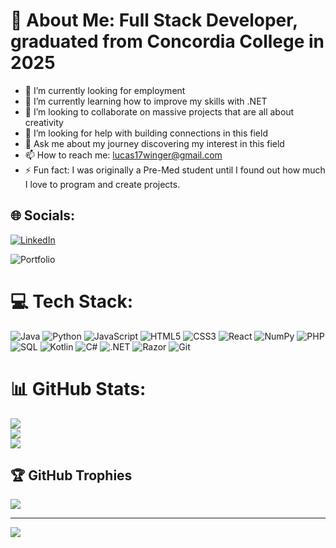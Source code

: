 # 💫 About Me: Full Stack Developer, graduated from Concordia College in 2025
- 🔭 I’m currently looking for employment
- 🌱 I’m currently learning how to improve my skills with .NET
- 👯 I’m looking to collaborate on massive projects that are all about creativity
- 🤔 I’m looking for help with building connections in this field
- 💬 Ask me about my journey discovering my interest in this field
- 📫 How to reach me: lucas17winger@gmail.com
- ⚡ Fun fact: I was originally a Pre-Med student until I found out how much I love to program and create projects.

## 🌐 Socials:
[![LinkedIn](https://img.shields.io/badge/LinkedIn-%230077B5.svg?logo=linkedin&logoColor=white)](https://linkedin.com/in/https://www.linkedin.com/in/lucas-winger-3842112a3/) 

![Portfolio](https://img.shields.io/badge/Website-%23000000.svg?style=for-the-badge&logo=link&logoColor=white&url=https://lucaswinger.com/)




# 💻 Tech Stack:

![Java](https://img.shields.io/badge/java-%23ED8B00.svg?style=for-the-badge&logo=openjdk&logoColor=white)
![Python](https://img.shields.io/badge/python-3670A0?style=for-the-badge&logo=python&logoColor=ffdd54)
![JavaScript](https://img.shields.io/badge/javascript-%23323330.svg?style=for-the-badge&logo=javascript&logoColor=%23F7DF1E)
![HTML5](https://img.shields.io/badge/html5-%23E34F26.svg?style=for-the-badge&logo=html5&logoColor=white)
![CSS3](https://img.shields.io/badge/TensorFlow-%23FF6F00.svg?style=for-the-badge&logo=TensorFlow&logoColor=white)
![React](https://img.shields.io/badge/react-%2361DAFB.svg?style=for-the-badge&logo=react&logoColor=black)
![NumPy](https://img.shields.io/badge/Keras-%23D00000.svg?style=for-the-badge&logo=Keras&logoColor=white)
![PHP](https://img.shields.io/badge/php-%23777BB4.svg?style=for-the-badge&logo=php&logoColor=white)
![SQL](https://img.shields.io/badge/SQL-%2307405E.svg?style=for-the-badge&logo=sql&logoColor=white)
![Kotlin](https://img.shields.io/badge/kotlin-%230095D5.svg?style=for-the-badge&logo=kotlin&logoColor=white)
![C#](https://img.shields.io/badge/c%23-%23239120.svg?style=for-the-badge&logo=c-sharp&logoColor=white)
![.NET](https://img.shields.io/badge/.NET-512BD4?style=for-the-badge&logo=dotnet&logoColor=white)
![Razor](https://img.shields.io/badge/Razor-512BD4?style=for-the-badge&logo=.net&logoColor=white)
![Git](https://img.shields.io/badge/git-%23F05033.svg?style=for-the-badge&logo=git&logoColor=white)

# 📊 GitHub Stats: 
![](https://github-readme-stats.vercel.app/api?username=lwinger17&theme=dark&hide_border=false&include_all_commits=false&count_private=false)<br/>
![](https://github-readme-streak-stats.herokuapp.com/?user=lwinger17&theme=dark&hide_border=false)<br/>
![](https://github-readme-stats.vercel.app/api/top-langs/?username=lwinger17&theme=dark&hide_border=false&include_all_commits=false&count_private=false&layout=compact)

## 🏆 GitHub Trophies
![](https://github-profile-trophy.vercel.app/?username=lwinger17&theme=alduin&no-frame=true&no-bg=false&margin-w=4)

---
[![](https://visitcount.itsvg.in/api?id=lwinger17&icon=0&color=0)](https://visitcount.itsvg.in)

